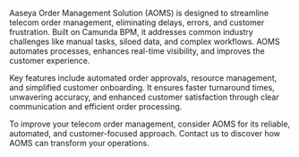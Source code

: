 Aaseya Order Management Solution (AOMS) is designed to streamline telecom order management, eliminating delays, errors, and customer frustration. Built on Camunda BPM, it addresses common industry challenges like manual tasks, siloed data, and complex workflows. AOMS automates processes, enhances real-time visibility, and improves the customer experience.
 
Key features include automated order approvals, resource management, and simplified customer onboarding. It ensures faster turnaround times, unwavering accuracy, and enhanced customer satisfaction through clear communication and efficient order processing.
 
To improve your telecom order management, consider AOMS for its reliable, automated, and customer-focused approach. Contact us to discover how AOMS can transform your operations.
